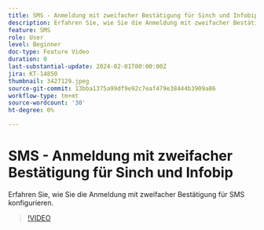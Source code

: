 ```yaml
---
title: SMS - Anmeldung mit zweifacher Bestätigung für Sinch und Infobip
description: Erfahren Sie, wie Sie die Anmeldung mit zweifacher Bestätigung für SMS konfigurieren.
feature: SMS
role: User
level: Beginner
doc-type: Feature Video
duration: 0
last-substantial-update: 2024-02-01T00:00:00Z
jira: KT-14850
thumbnail: 3427129.jpeg
source-git-commit: 13bba1375a99df9e92c7eaf479e38444b3909a86
workflow-type: tm+mt
source-wordcount: '30'
ht-degree: 0%

---
```



# SMS - Anmeldung mit zweifacher Bestätigung für Sinch und Infobip

Erfahren Sie, wie Sie die Anmeldung mit zweifacher Bestätigung für SMS konfigurieren.

>[!VIDEO](https://video.tv.adobe.com/v/3427129/?learn=on)
